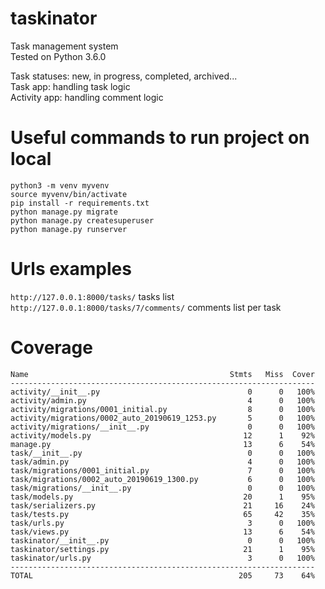 # taskinator

Task management system<br />
Tested on Python 3.6.0

Task statuses: new, in progress, completed, archived...<br />
Task app: handling task logic<br />
Activity app: handling comment logic<br />

# Useful commands to run project on local
```python3 -m venv myvenv```<br />
```source myvenv/bin/activate```<br />
```pip install -r requirements.txt```<br />
```python manage.py migrate```<br />
```python manage.py createsuperuser```<br />
```python manage.py runserver```<br />

# Urls examples
`http://127.0.0.1:8000/tasks/` tasks list<br />
`http://127.0.0.1:8000/tasks/7/comments/` comments list per task<br />

# Coverage
```
Name                                             Stmts   Miss  Cover
--------------------------------------------------------------------
activity/__init__.py                                 0      0   100%
activity/admin.py                                    4      0   100%
activity/migrations/0001_initial.py                  8      0   100%
activity/migrations/0002_auto_20190619_1253.py       5      0   100%
activity/migrations/__init__.py                      0      0   100%
activity/models.py                                  12      1    92%
manage.py                                           13      6    54%
task/__init__.py                                     0      0   100%
task/admin.py                                        4      0   100%
task/migrations/0001_initial.py                      7      0   100%
task/migrations/0002_auto_20190619_1300.py           6      0   100%
task/migrations/__init__.py                          0      0   100%
task/models.py                                      20      1    95%
task/serializers.py                                 21     16    24%
task/tests.py                                       65     42    35%
task/urls.py                                         3      0   100%
task/views.py                                       13      6    54%
taskinator/__init__.py                               0      0   100%
taskinator/settings.py                              21      1    95%
taskinator/urls.py                                   3      0   100%
--------------------------------------------------------------------
TOTAL                                              205     73    64%
```
